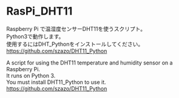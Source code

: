 # RasPi_DHT11

Raspberry Pi で温湿度センサーDHT11を使うスクリプト。  
Python3で動作します。  
使用するにはDHT_Pythonをインストールしてください。  
https://github.com/szazo/DHT11_Python  

A script for using the DHT11 temperature and humidity sensor on a Raspberry Pi.  
It runs on Python 3.  
You must install DHT11_Python to use it.  
https://github.com/szazo/DHT11_Python  
